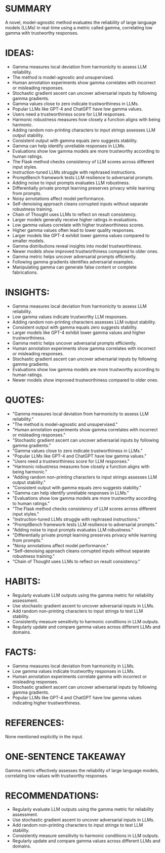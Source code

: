 # SUMMARY
A novel, model-agnostic method evaluates the reliability of large language models (LLMs) in real-time using a metric called gamma, correlating low gamma with trustworthy responses.

# IDEAS:
- Gamma measures local deviation from harmonicity to assess LLM reliability.
- The method is model-agnostic and unsupervised.
- Human annotation experiments show gamma correlates with incorrect or misleading responses.
- Stochastic gradient ascent can uncover adversarial inputs by following gamma gradients.
- Gamma values close to zero indicate trustworthiness in LLMs.
- Popular LLMs like GPT-4 and ChatGPT have low gamma values.
- Users need a trustworthiness score for LLM responses.
- Harmonic robustness measures how closely a function aligns with being harmonic.
- Adding random non-printing characters to input strings assesses LLM output stability.
- Consistent output with gamma equals zero suggests stability.
- Gamma can help identify unreliable responses in LLMs.
- Evaluations show low gamma models are more trustworthy according to human ratings.
- The Flask method checks consistency of LLM scores across different input styles.
- Instruction-tuned LLMs struggle with rephrased instructions.
- PromptBench framework tests LLM resilience to adversarial prompts.
- Adding noise to input prompts evaluates LLM robustness.
- Differentially private prompt learning preserves privacy while learning from prompts.
- Noisy annotations affect model performance.
- Self-denoising approach cleans corrupted inputs without separate robustness training.
- Chain of Thought uses LLMs to reflect on result consistency.
- Larger models generally receive higher ratings in evaluations.
- Low gamma values correlate with higher trustworthiness scores.
- Higher gamma values often lead to lower quality responses.
- Larger models like GPT-4 exhibit lower gamma values compared to smaller models.
- Gamma distributions reveal insights into model trustworthiness.
- Newer models show improved trustworthiness compared to older ones.
- Gamma metric helps uncover adversarial prompts efficiently.
- Following gamma gradients identifies adversarial examples.
- Manipulating gamma can generate false content or complete fabrications.

# INSIGHTS:
- Gamma measures local deviation from harmonicity to assess LLM reliability.
- Low gamma values indicate trustworthy LLM responses.
- Adding random non-printing characters assesses LLM output stability.
- Consistent output with gamma equals zero suggests stability.
- Larger models like GPT-4 exhibit lower gamma values and higher trustworthiness.
- Gamma metric helps uncover adversarial prompts efficiently.
- Human annotation experiments show gamma correlates with incorrect or misleading responses.
- Stochastic gradient ascent can uncover adversarial inputs by following gamma gradients.
- Evaluations show low gamma models are more trustworthy according to human ratings.
- Newer models show improved trustworthiness compared to older ones.

# QUOTES:
- "Gamma measures local deviation from harmonicity to assess LLM reliability."
- "The method is model-agnostic and unsupervised."
- "Human annotation experiments show gamma correlates with incorrect or misleading responses."
- "Stochastic gradient ascent can uncover adversarial inputs by following gamma gradients."
- "Gamma values close to zero indicate trustworthiness in LLMs."
- "Popular LLMs like GPT-4 and ChatGPT have low gamma values."
- "Users need a trustworthiness score for LLM responses."
- "Harmonic robustness measures how closely a function aligns with being harmonic."
- "Adding random non-printing characters to input strings assesses LLM output stability."
- "Consistent output with gamma equals zero suggests stability."
- "Gamma can help identify unreliable responses in LLMs."
- "Evaluations show low gamma models are more trustworthy according to human ratings."
- "The Flask method checks consistency of LLM scores across different input styles."
- "Instruction-tuned LLMs struggle with rephrased instructions."
- "PromptBench framework tests LLM resilience to adversarial prompts."
- "Adding noise to input prompts evaluates LLM robustness."
- "Differentially private prompt learning preserves privacy while learning from prompts."
- "Noisy annotations affect model performance."
- "Self-denoising approach cleans corrupted inputs without separate robustness training."
- "Chain of Thought uses LLMs to reflect on result consistency."

# HABITS:
- Regularly evaluate LLM outputs using the gamma metric for reliability assessment.
- Use stochastic gradient ascent to uncover adversarial inputs in LLMs.
- Add random non-printing characters to input strings to test LLM stability.
- Consistently measure sensitivity to harmonic conditions in LLM outputs.
- Regularly update and compare gamma values across different LLMs and domains.

# FACTS:
- Gamma measures local deviation from harmonicity in LLMs.
- Low gamma values indicate trustworthy responses in LLMs.
- Human annotation experiments correlate gamma with incorrect or misleading responses.
- Stochastic gradient ascent can uncover adversarial inputs by following gamma gradients.
- Popular LLMs like GPT-4 and ChatGPT have low gamma values indicating higher trustworthiness.

# REFERENCES:
None mentioned explicitly in the input.

# ONE-SENTENCE TAKEAWAY
Gamma metric effectively assesses the reliability of large language models, correlating low values with trustworthy responses.

# RECOMMENDATIONS:
- Regularly evaluate LLM outputs using the gamma metric for reliability assessment.
- Use stochastic gradient ascent to uncover adversarial inputs in LLMs.
- Add random non-printing characters to input strings to test LLM stability.
- Consistently measure sensitivity to harmonic conditions in LLM outputs.
- Regularly update and compare gamma values across different LLMs and domains.